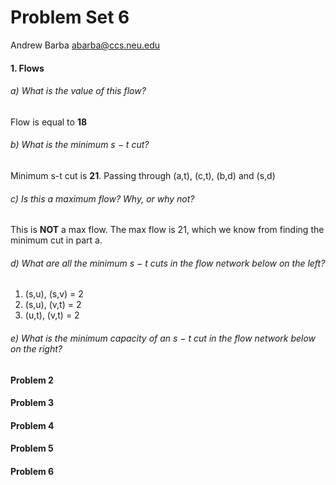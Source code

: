 Problem Set 6
=============

Andrew Barba [abarba@ccs.neu.edu](abarba@ccs.neu.edu)

#### 1. Flows

###### a) What is the value of this flow?
Flow is equal to **18**

###### b) What is the minimum s − t cut?
Minimum s-t cut is **21**. Passing through (a,t), (c,t), (b,d) and (s,d)

###### c) Is this a maximum flow? Why, or why not?
This is **NOT** a max flow. The max flow is 21, which we know from finding the minimum cut in part a.

###### d) What are all the minimum s − t cuts in the flow network below on the left?
1. (s,u), (s,v) = 2
2. (s,u), (v,t) = 2
3. (u,t), (v,t) = 2

###### e) What is the minimum capacity of an s − t cut in the flow network below on the right?

#### Problem 2

#### Problem 3

#### Problem 4

#### Problem 5

#### Problem 6
